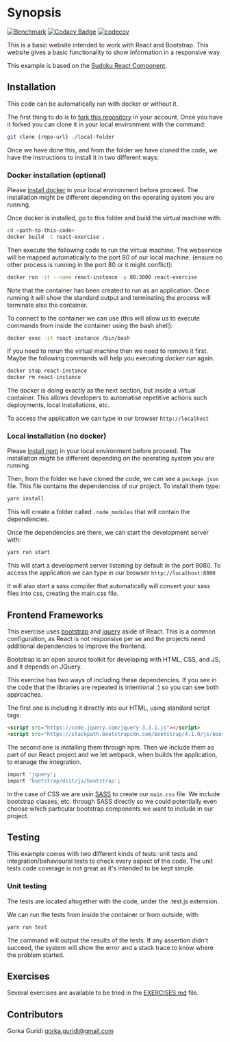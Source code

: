 # Synopsis

[![Benchmark](https://github.com/gguridi/exercise-react/actions/workflows/release.yml/badge.svg?branch=master)](https://github.com/gguridi/exercise-react/actions/workflows/release.yml)
[![Codacy Badge](https://app.codacy.com/project/badge/Grade/d1cd1dc3fafb4086802a9a4a79b39189)](https://www.codacy.com/gh/gguridi/exercise-react/dashboard?utm_source=github.com&utm_medium=referral&utm_content=gguridi/exercise-react&utm_campaign=Badge_Grade)
[![codecov](https://codecov.io/gh/gguridi/exercise-react/branch/master/graph/badge.svg?token=IUDIfrcUOY)](https://codecov.io/gh/gguridi/exercise-react)

This is a basic website intended to work with React and Bootstrap. This website gives a basic
functionality to show information in a responsive way.

This example is based on the [Sudoku React Component](https://www.npmjs.com/package/sudoku-react-component).

## Installation

This code can be automatically run with docker or without it.

The first thing to do is to [fork this repository](https://help.github.com/articles/fork-a-repo/)
in your account. Once you have it forked you can clone it in your local environment
with the command:

```bash
git clone {repo-url} ./local-folder
```

Once we have done this, and from the folder we have cloned the code,
we have the instructions to install it in two different ways:

### Docker installation (optional)

Please [install docker](https://docs.docker.com/engine/installation/)
in your local environment before proceed. The installation might be different depending on the
operating system you are running.

Once docker is installed, go to this folder and build the virtual machine with:

```bash
cd <path-to-this-code>
docker build -t react-exercise .
```

Then execute the following code to run the virtual machine. The webservice will be mapped automatically to the port 80
of our local machine. (ensure no other process is running in the port 80 or it might conflict):

```bash
docker run -it --name react-instance -p 80:3000 react-exercise
```

Note that the container has been created to run as an application. Once running it will
show the standard output and terminating the process will terminate also the container.

To connect to the container we can use (this will allow us to execute commands from
inside the container using the bash shell):

```bash
docker exec -it react-instance /bin/bash
```

If you need to rerun the virtual machine then we need to remove it first. Maybe the
following commands will help you executing _docker run_ again.

```bash
docker stop react-instance
docker rm react-instance
```

The docker is doing exactly as the next section, but inside a virtual container. This allows
developers to automatise repetitive actions such deployments, local installations, etc.

To access the application we can type in our browser `http://localhost`

### Local installation (no docker)

Please [install npm](https://www.npmjs.com/get-npm)
in your local environment before proceed. The installation might be different depending on the
operating system you are running.

Then, from the folder we have cloned the code, we can see a `package.json` file.
This file contains the dependencies of our project. To install them type:

```bash
yarn install
```

This will create a folder called `.node_modules` that will contain the dependencies.

Once the dependencies are there, we can start the development server with:

```bash
yarn run start
```

This will start a development server listening by default in the port 8080. To
access the application we can type in our browser `http://localhost:8080`

It will also start a sass compiler that automatically will convert your sass
files into css, creating the main.css file.

## Frontend Frameworks

This exercise uses [bootstrap](https://getbootstrap.com/) and [jquery](https://jquery.com/) aside of
React. This is a common configuration, as React is not responsive per se and the
projects need additional dependencies to improve the frontend.

Bootstrap is an open source toolkit for developing with HTML, CSS, and JS, and it
depends on JQuery.

This exercise has two ways of including these dependencies. If you see in the code that
the libraries are repeated is intentional :) so you can see both approaches.

The first one is including it directly into our HTML, using standard script tags:

```HTML
<script src="https://code.jquery.com/jquery-3.3.1.js"></script>
<script src="https://stackpath.bootstrapcdn.com/bootstrap/4.1.0/js/bootstrap.js"></script>
```

The second one is installing them through npm. Then we include them as part of our
React project and we let webpack, when builds the application, to manage the
integration.

```bash
import 'jquery';
import 'bootstrap/dist/js/bootstrap';
```

In the case of CSS we are usin [SASS](https://sass-lang.com/) to create our `main.css` file.
We include bootstrap classes, etc. through SASS directly so we could potentially
even choose which particular bootstrap components we want to include in our project.

## Testing

This example comes with two different kinds of tests: unit tests and integration/behavioural
tests to check every aspect of the code. The unit tests code coverage is not great as
it's intended to be kept simple.

### Unit testing

The tests are located altogether with the code, under the .test.js extension.

We can run the tests from inside the container or from outside, with:

```bash
yarn run test
```

The command will output the results of the tests. If any assertion didn't succeed, the
system will show the error and a stack trace to know where the problem started.

## Exercises

Several exercises are available to be tried in the [EXERCISES.md](EXERCISES.md) file.

## Contributors

Gorka Guridi <gorka.guridi@gmail.com>
